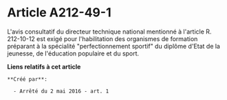 # Article A212-49-1

L'avis consultatif du directeur technique national mentionné à l'article R. 212-10-12 est exigé pour l'habilitation des
organismes de formation préparant à la spécialité "perfectionnement sportif" du diplôme d'Etat de la jeunesse, de l'éducation
populaire et du sport.

**Liens relatifs à cet article**

	**Créé par**:

	  - Arrêté du 2 mai 2016 - art. 1
